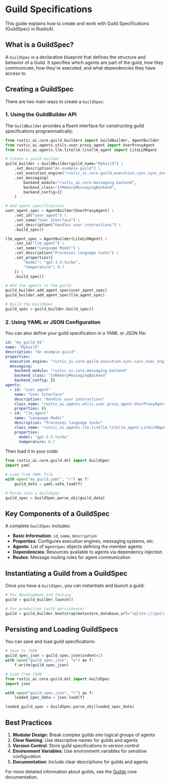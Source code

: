 # Guild Specifications

This guide explains how to create and work with Guild Specifications (GuildSpec) in RusticAI.

## What is a GuildSpec?

A `GuildSpec` is a declarative blueprint that defines the structure and behavior of a Guild. It specifies which agents are part of the guild, how they communicate, how they're executed, and what dependencies they have access to.

## Creating a GuildSpec

There are two main ways to create a `GuildSpec`:

### 1. Using the GuildBuilder API

The `GuildBuilder` provides a fluent interface for constructing guild specifications programmatically:

```python
from rustic_ai.core.guild.builders import GuildBuilder, AgentBuilder
from rustic_ai.agents.utils.user_proxy_agent import UserProxyAgent
from rustic_ai.agents.llm.litellm.litellm_agent import LiteLLMAgent

# Create a guild builder
guild_builder = GuildBuilder(guild_name="MyGuild") \
    .set_description("An example guild") \
    .set_execution_engine("rustic_ai.core.guild.execution.sync.sync_exec_engine.SyncExecutionEngine") \
    .set_messaging(
        backend_module="rustic_ai.core.messaging.backend",
        backend_class="InMemoryMessagingBackend",
        backend_config={}
    )

# Add agent specifications
user_agent_spec = AgentBuilder(UserProxyAgent) \
    .set_id("user_agent") \
    .set_name("User Interface") \
    .set_description("Handles user interactions") \
    .build_spec()

llm_agent_spec = AgentBuilder(LiteLLMAgent) \
    .set_id("llm_agent") \
    .set_name("Language Model") \
    .set_description("Processes language tasks") \
    .set_properties({
        "model": "gpt-3.5-turbo",
        "temperature": 0.7
    }) \
    .build_spec()

# Add the agents to the guild
guild_builder.add_agent_spec(user_agent_spec)
guild_builder.add_agent_spec(llm_agent_spec)

# Build the GuildSpec
guild_spec = guild_builder.build_spec()
```

### 2. Using YAML or JSON Configuration

You can also define your guild specification in a YAML or JSON file:

```yaml
id: "my_guild_01"
name: "MyGuild"
description: "An example guild"
properties:
  execution_engine: "rustic_ai.core.guild.execution.sync.sync_exec_engine.SyncExecutionEngine"
  messaging:
    backend_module: "rustic_ai.core.messaging.backend"
    backend_class: "InMemoryMessagingBackend"
    backend_config: {}
agents:
  - id: "user_agent"
    name: "User Interface"
    description: "Handles user interactions"
    class_name: "rustic_ai.agents.utils.user_proxy_agent.UserProxyAgent"
    properties: {}
  - id: "llm_agent"
    name: "Language Model"
    description: "Processes language tasks"
    class_name: "rustic_ai.agents.llm.litellm.litellm_agent.LiteLLMAgent"
    properties:
      model: "gpt-3.5-turbo"
      temperature: 0.7
```

Then load it in your code:

```python
from rustic_ai.core.guild.dsl import GuildSpec
import yaml

# Load from YAML file
with open("my_guild.yaml", "r") as f:
    guild_data = yaml.safe_load(f)

# Parse into a GuildSpec
guild_spec = GuildSpec.parse_obj(guild_data)
```

## Key Components of a GuildSpec

A complete `GuildSpec` includes:

- **Basic Information**: `id`, `name`, `description`
- **Properties**: Configures execution engines, messaging systems, etc.
- **Agents**: List of `AgentSpec` objects defining the member agents
- **Dependencies**: Resources available to agents via dependency injection
- **Routes**: Message routing rules for agent communication

## Instantiating a Guild from a GuildSpec

Once you have a `GuildSpec`, you can instantiate and launch a guild:

```python
# For development and testing
guild = guild_builder.launch()

# For production (with persistence)
guild = guild_builder.bootstrap(metastore_database_url="sqlite:///guild_store.db")
```

## Persisting and Loading GuildSpecs

You can save and load guild specifications:

```python
# Save to JSON
guild_spec_json = guild_spec.json(indent=2)
with open("guild_spec.json", "w") as f:
    f.write(guild_spec_json)

# Load from JSON
from rustic_ai.core.guild.dsl import GuildSpec
import json

with open("guild_spec.json", "r") as f:
    loaded_spec_data = json.load(f)

loaded_guild_spec = GuildSpec.parse_obj(loaded_spec_data)
```

## Best Practices

1. **Modular Design**: Break complex guilds into logical groups of agents
2. **Clear Naming**: Use descriptive names for guilds and agents
3. **Version Control**: Store guild specifications in version control
4. **Environment Variables**: Use environment variables for sensitive configuration
5. **Documentation**: Include clear descriptions for guilds and agents

For more detailed information about guilds, see the [Guilds](../core/guilds.md) core documentation. 